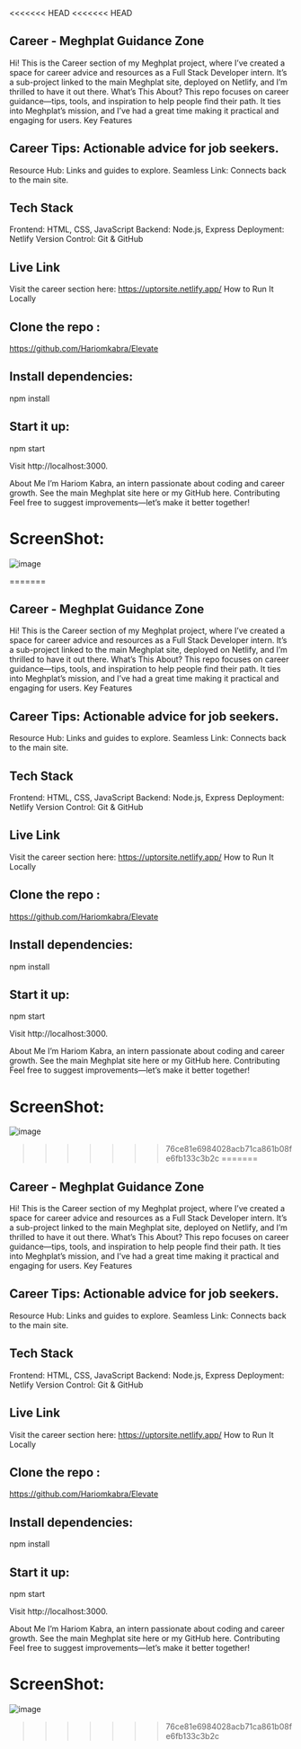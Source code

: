 <<<<<<< HEAD
<<<<<<< HEAD
## Career - Meghplat Guidance Zone
Hi! This is the Career section of my Meghplat project, where I’ve created a space for career advice and resources as a Full Stack Developer intern. It’s a sub-project linked to the main Meghplat site, deployed on Netlify, and I’m thrilled to have it out there.
What’s This About?
This repo focuses on career guidance—tips, tools, and inspiration to help people find their path. It ties into Meghplat’s mission, and I’ve had a great time making it practical and engaging for users.
Key Features

## Career Tips: Actionable advice for job seekers.
Resource Hub: Links and guides to explore.
Seamless Link: Connects back to the main site.

## Tech Stack

Frontend: HTML, CSS, JavaScript
Backend: Node.js, Express
Deployment: Netlify
Version Control: Git & GitHub

## Live Link
Visit the career section here: https://uptorsite.netlify.app/
How to Run It Locally

## Clone the repo :
https://github.com/Hariomkabra/Elevate



## Install dependencies: 
npm install


## Start it up:
npm start


Visit http://localhost:3000.

About Me
I’m Hariom Kabra, an intern passionate about coding and career growth. See the main Meghplat site here or my GitHub here.
Contributing
Feel free to suggest improvements—let’s make it better together!

# ScreenShot:
![image](https://github.com/user-attachments/assets/5ae1c0bd-ea8d-488b-bec5-9de848c4c610)

=======
## Career - Meghplat Guidance Zone
Hi! This is the Career section of my Meghplat project, where I’ve created a space for career advice and resources as a Full Stack Developer intern. It’s a sub-project linked to the main Meghplat site, deployed on Netlify, and I’m thrilled to have it out there.
What’s This About?
This repo focuses on career guidance—tips, tools, and inspiration to help people find their path. It ties into Meghplat’s mission, and I’ve had a great time making it practical and engaging for users.
Key Features

## Career Tips: Actionable advice for job seekers.
Resource Hub: Links and guides to explore.
Seamless Link: Connects back to the main site.

## Tech Stack

Frontend: HTML, CSS, JavaScript
Backend: Node.js, Express
Deployment: Netlify
Version Control: Git & GitHub

## Live Link
Visit the career section here: https://uptorsite.netlify.app/
How to Run It Locally

## Clone the repo :
https://github.com/Hariomkabra/Elevate



## Install dependencies: 
npm install


## Start it up:
npm start


Visit http://localhost:3000.

About Me
I’m Hariom Kabra, an intern passionate about coding and career growth. See the main Meghplat site here or my GitHub here.
Contributing
Feel free to suggest improvements—let’s make it better together!

# ScreenShot:
![image](https://github.com/user-attachments/assets/5ae1c0bd-ea8d-488b-bec5-9de848c4c610)

>>>>>>> 76ce81e6984028acb71ca861b08fe6fb133c3b2c
=======
## Career - Meghplat Guidance Zone
Hi! This is the Career section of my Meghplat project, where I’ve created a space for career advice and resources as a Full Stack Developer intern. It’s a sub-project linked to the main Meghplat site, deployed on Netlify, and I’m thrilled to have it out there.
What’s This About?
This repo focuses on career guidance—tips, tools, and inspiration to help people find their path. It ties into Meghplat’s mission, and I’ve had a great time making it practical and engaging for users.
Key Features

## Career Tips: Actionable advice for job seekers.
Resource Hub: Links and guides to explore.
Seamless Link: Connects back to the main site.

## Tech Stack

Frontend: HTML, CSS, JavaScript
Backend: Node.js, Express
Deployment: Netlify
Version Control: Git & GitHub

## Live Link
Visit the career section here: https://uptorsite.netlify.app/
How to Run It Locally

## Clone the repo :
https://github.com/Hariomkabra/Elevate



## Install dependencies: 
npm install


## Start it up:
npm start


Visit http://localhost:3000.

About Me
I’m Hariom Kabra, an intern passionate about coding and career growth. See the main Meghplat site here or my GitHub here.
Contributing
Feel free to suggest improvements—let’s make it better together!

# ScreenShot:
![image](https://github.com/user-attachments/assets/5ae1c0bd-ea8d-488b-bec5-9de848c4c610)

>>>>>>> 76ce81e6984028acb71ca861b08fe6fb133c3b2c
